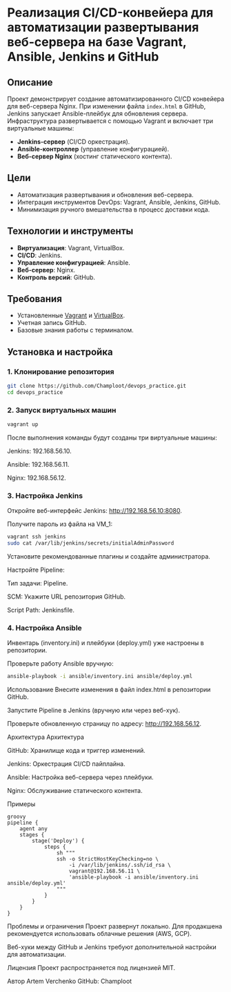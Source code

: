 # Реализация CI/CD-конвейера для автоматизации развертывания веб-сервера на базе Vagrant, Ansible, Jenkins и GitHub


## Описание
Проект демонстрирует создание автоматизированного CI/CD конвейера для веб-сервера Nginx. При изменении файла `index.html` в GitHub, Jenkins запускает Ansible-плейбук для обновления сервера. Инфраструктура развертывается с помощью Vagrant и включает три виртуальные машины:
- **Jenkins-сервер** (CI/CD оркестрация).
- **Ansible-контроллер** (управление конфигурацией).
- **Веб-сервер Nginx** (хостинг статического контента).

## Цели
- Автоматизация развертывания и обновления веб-сервера.
- Интеграция инструментов DevOps: Vagrant, Ansible, Jenkins, GitHub.
- Минимизация ручного вмешательства в процесс доставки кода.

## Технологии и инструменты
- **Виртуализация**: Vagrant, VirtualBox.
- **CI/CD**: Jenkins.
- **Управление конфигурацией**: Ansible.
- **Веб-сервер**: Nginx.
- **Контроль версий**: GitHub.

## Требования
- Установленные [Vagrant](https://www.vagrantup.com/) и [VirtualBox](https://www.virtualbox.org/).
- Учетная запись GitHub.
- Базовые знания работы с терминалом.

## Установка и настройка

### 1. Клонирование репозитория
```bash
git clone https://github.com/Champloot/devops_practice.git
cd devops_practice
```
### 2. Запуск виртуальных машин
```bash
vagrant up
```
После выполнения команды будут созданы три виртуальные машины:

Jenkins: 192.168.56.10.

Ansible: 192.168.56.11.

Nginx: 192.168.56.12.

### 3. Настройка Jenkins
Откройте веб-интерфейс Jenkins: http://192.168.56.10:8080.

Получите пароль из файла на VM_1:

```bash
vagrant ssh jenkins
sudo cat /var/lib/jenkins/secrets/initialAdminPassword
```
Установите рекомендованные плагины и создайте администратора.

Настройте Pipeline:

Тип задачи: Pipeline.

SCM: Укажите URL репозитория GitHub.

Script Path: Jenkinsfile.

### 4. Настройка Ansible
Инвентарь (inventory.ini) и плейбуки (deploy.yml) уже настроены в репозитории.

Проверьте работу Ansible вручную:

```bash
ansible-playbook -i ansible/inventory.ini ansible/deploy.yml
```
Использование
Внесите изменения в файл index.html в репозитории GitHub.

Запустите Pipeline в Jenkins (вручную или через веб-хук).

Проверьте обновленную страницу по адресу: http://192.168.56.12.

Архитектура
Архитектура

GitHub: Хранилище кода и триггер изменений.

Jenkins: Оркестрация CI/CD пайплайна.

Ansible: Настройка веб-сервера через плейбуки.

Nginx: Обслуживание статического контента.

Примеры
```Jenkinsfile
groovy
pipeline {
    agent any
    stages {
        stage('Deploy') {
            steps {
                sh """
                ssh -o StrictHostKeyChecking=no \
                    -i /var/lib/jenkins/.ssh/id_rsa \
                    vagrant@192.168.56.11 \
                    'ansible-playbook -i ansible/inventory.ini ansible/deploy.yml'
                """
            }
        }
    }
}
```
Проблемы и ограничения
Проект развернут локально. Для продакшена рекомендуется использовать облачные решения (AWS, GCP).

Веб-хуки между GitHub и Jenkins требуют дополнительной настройки для автоматизации.

Лицензия
Проект распространяется под лицензией MIT.

Автор
Artem Verchenko
GitHub: Champloot
